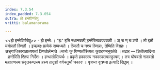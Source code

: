 ```yaml
---
index: 7.3.54
index_padded: 7.3.054
sutra: हो हन्तेर्ञ्णिन्नेषु
vritti: balamanorama

---
```

<<हो हन्तेर्ञ्णिन्नेषु>> - हो हन्तेः । "हः" इति स्थानषष्ठी,हन्ते॑रित्यवयवषष्ठी । ञ् च ण् च ञ्णौ । तौ इतौ ययोस्तौ ञ्णितौ । इच्छब्दः प्रत्येकं सम्बध्यते । ञ्णितौ च नश्च ञ्णिन्नाः, तेष्विति विग्रहः । अङ्गाधिकारात्प्रत्ययत्वं ञ्णितोर्लभ्यते ।चजोः कु घिण्यतो॑रित्यतः कुग्रहणमनुवर्तते । तदाह — ञितीत्यादिना ।हन्ते॑रिति श्तिपा निर्देशः । हन्धातोरित्यर्थः । प्रकृते हकारस्य नकारपरत्वात्कुत्वम् । तत्र घोषवतो नादवतो महाप्राणस्य संवृतकण्ठस्य हस्य तादृशो वर्गचतुर्थो घकारः । वृत्रघ्नः वृत्रघ्ना इत्यादि सिद्धम् ।
